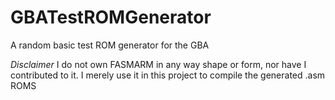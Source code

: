 # GBATestROMGenerator
A random basic test ROM generator for the GBA

*Disclaimer* I do not own FASMARM in any way shape or form, nor have I contributed to it. I merely use it in this project to compile the generated .asm ROMS
